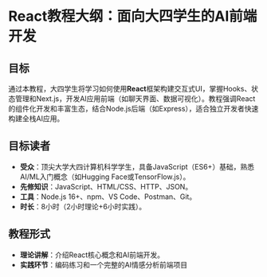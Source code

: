 # React教程大纲：面向大四学生的AI前端开发

## 目标
通过本教程，大四学生将学习如何使用**React**框架构建交互式UI，掌握Hooks、状态管理和Next.js，开发AI应用前端（如聊天界面、数据可视化）。教程强调React的组件化开发和丰富生态，结合Node.js后端（如Express），适合独立开发者快速构建全栈AI应用。

## 目标读者
- **受众**：顶尖大学大四计算机科学学生，具备JavaScript（ES6+）基础，熟悉AI/ML入门概念（如Hugging Face或TensorFlow.js）。
- **先修知识**：JavaScript、HTML/CSS、HTTP、JSON。
- **工具**：Node.js 16+、npm、VS Code、Postman、Git。
- **时长**：8小时（2小时理论+6小时实践）。

## 教程形式
- **理论讲解**：介绍React核心概念和AI前端开发。
- **实践环节**：编码练习和一个完整的AI情感分析前端项目